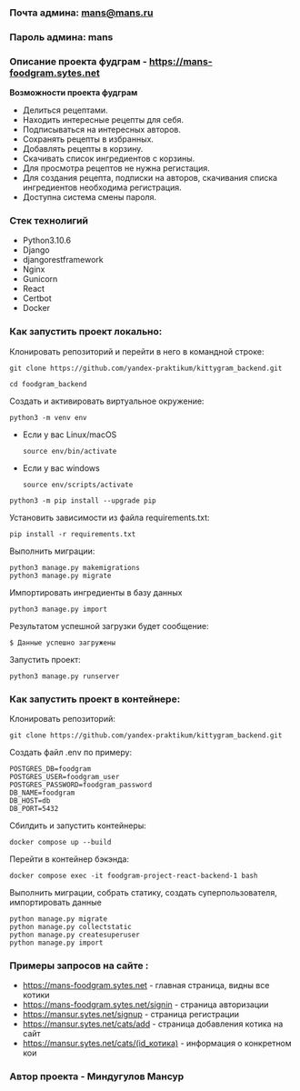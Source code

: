 ### Почта админа: mans@mans.ru
### Пароль админа: mans
### Описание проекта фудграм - https://mans-foodgram.sytes.net

**Возможности проекта фудграм**
* Делиться рецептами.
* Находить интересные рецепты для себя.
* Подписываться на интересных авторов.
* Сохранять рецепты в избранных.
* Добавлять рецепты в корзину.
* Скачивать список ингредиентов с корзины.
* Для просмотра рецептов не нужна регистация.
* Для создания рецепта, подписки на авторов, скачивания списка ингредиентов необходима регистрация.
* Доступна система смены пароля.

### Стек технолигий
* Python3.10.6
* Django
* djangorestframework
* Nginx
* Gunicorn
* React
* Certbot
* Docker

### Как запустить проект локально:

Клонировать репозиторий и перейти в него в командной строке:

```
git clone https://github.com/yandex-praktikum/kittygram_backend.git
```

```
cd foodgram_backend
```

Cоздать и активировать виртуальное окружение:

```
python3 -m venv env
```

* Если у вас Linux/macOS

    ```
    source env/bin/activate
    ```

* Если у вас windows

    ```
    source env/scripts/activate
    ```

```
python3 -m pip install --upgrade pip
```

Установить зависимости из файла requirements.txt:

```
pip install -r requirements.txt
```

Выполнить миграции:

```
python3 manage.py makemigrations
python3 manage.py migrate
```

Импортировать ингредиенты в базу данных

```
python3 manage.py import
```

Результатом успешной загрузки будет сообщение:

```
$ Данные успешно загружены
```

Запустить проект:

```
python3 manage.py runserver
```
### Как запустить проект в контейнере:
Клонировать репозиторий:

```
git clone https://github.com/yandex-praktikum/kittygram_backend.git
```

Создать файл .env по примеру:

```
POSTGRES_DB=foodgram
POSTGRES_USER=foodgram_user
POSTGRES_PASSWORD=foodgram_password
DB_NAME=foodgram
DB_HOST=db
DB_PORT=5432
```

Сбилдить и запустить контейнеры:

```
docker compose up --build
```

Перейти в контейнер бэкэнда:

```
docker compose exec -it foodgram-project-react-backend-1 bash
```

Выполнить миграции, собрать статику, создать суперпользователя, импортировать данные

```
python manage.py migrate
python manage.py collectstatic
python manage.py createsuperuser
python manage.py import
```

### Примеры запросов на сайте :
* https://mans-foodgram.sytes.net - главная страница, видны все котики
* https://mans-foodgram.sytes.net/signin - страница авторизации
* https://mansur.sytes.net/signup - страница регистрации
* https://mansur.sytes.net/cats/add - страница добавления котика на сайт
* https://mansur.sytes.net/cats/(id_котика) - информация о конкретном кои

### Автор проекта - Миндугулов Мансур
